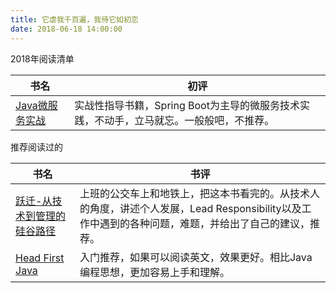 ```yaml
---
title: 它虐我千百遍，我待它如初恋
date: 2018-06-18 14:00:00
---
```


2018年阅读清单

| 书名 | 初评 |
|--------|--------|
|  [Java微服务实战](https://book.douban.com/subject/27202670/)    | 实战性指导书籍，Spring Boot为主导的微服务技术实践，不动手，立马就忘。一般般吧，不推荐。  |


推荐阅读过的

| 书名  | 书评 |
|--------|--------|
| [跃迁-从技术到管理的硅谷路径](https://book.douban.com/subject/30198038/) | 上班的公交车上和地铁上，把这本书看完的。从技术人的角度，讲述个人发展，Lead Responsibility以及工作中遇到的各种问题，难题，并给出了自己的建议，推荐。 |
| [Head First Java](https://book.douban.com/subject/2000732/)  | 入门推荐，如果可以阅读英文，效果更好。相比Java编程思想，更加容易上手和理解。 |

